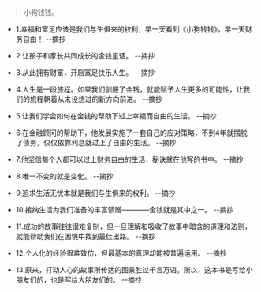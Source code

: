 >小狗钱钱。

- 1.幸福和富足应该是我们与生俱来的权利，早一天看到《小狗钱钱》，早一天财务自由！ --摘抄

- 2.让孩子和家长共同成长的金钱童话。 --摘抄

- 3.从此拥有财富，开启富足快乐人生。 --摘抄

- 4.人生是一段旅程。如果我们驯服了金钱，就能赋予人生更多的可能性，让我们的旅程朝着从未设想过的新方向前进。 --摘抄

- 5.让我们学会如何在金钱的帮助下过上幸福而自由的生活。 --摘抄

- 6.在金融顾问的帮助下，他发展实施了一套自己的应对策略，不到4年就摆脱了债务，仅仅依靠利息就过上了自由的生活。 --摘抄

- 7.他坚信每个人都可以过上财务自由的生活，秘诀就在他写的书中。 --摘抄

- 8.唯一不变的就是变化。 --摘抄

- 9.追求生活无忧本就是我们与生俱来的权利。 --摘抄

- 10.接纳生活为我们准备的丰富馈赠————金钱就是其中之一。 --摘抄

- 11.成功的故事往往很难复制，但一旦理解和吸收了故事中暗含的道理和法则，就能帮助我们在困境中找到最佳出路。 --摘抄

- 12.个人化的经验很难效仿，但最基本的真理却能被普遍运用。 --摘抄

- 13.原来，打动人心的故事所传达的图景胜过千言万语。所以，这本书是写给小朋友们的，也是写给大朋友们的。 --摘抄
